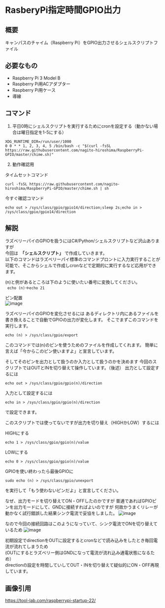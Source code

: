 # RasberyPi指定時間GPIO出力
## 概要
キャンパスのチャイム（Raspberry Pi）をGPIO出力させるシェルスクリプトファイル

## 必要なもの
- Raspberry Pi 3 Model B
- Raspberry Pi用ACアダプター
- Raspberry Pi用ケース
- 導線

## コマンド

1. 平日0時にシェルスクリプトを実行するためにcronを設定する（動かない場合は曜日指定を1-5にする）
```
XDG_RUNTIME_DIR=/run/user/1000
0 0 * * 1, 2, 3, 4, 5 /bin/bash -c "$(curl -fsSL https://raw.githubusercontent.com/nagito-hiroshima/RaspberryPi-GPIO/master/chime.sh)"
```
2. 動作確認用  

タイムセットコマンド
```
curl -fsSL https://raw.githubusercontent.com/nagito-hiroshima/RaspberryPi-GPIO/master/chime.sh | sh
```
今すぐ確認コマンド
```
echo out > /sys/class/gpio/gpio14/direction;sleep 2s;echo in > /sys/class/gpio/gpio14/direction
```
## 解説
ラズベリーパイのGPIOを扱うにはC#/Python/シェルスクリプトなど沢山ありますが  
今回は　****「シェルスクリプト」**** で作成していきます。  
以下のコマンドはラズベリーパイ標準のコマンドプロントに入力実行することが可能で、そこからシェルで作成しcronなどで定期的に実行するなど応用ができます。   

(n)と例があるところは下のように使いたい番号に変換してください。  
``` echo (n)```→```echo 21``` 
  
  
ピン配置  
![image](https://user-images.githubusercontent.com/68215637/119237767-8616a500-bb79-11eb-9052-dbd4c725bbe7.png)


ラズベリーパイのGPIOを変化させるには
あるディレクトリ内にあるファイルを書き換えることで自動でGPIOの出力が変化します。
そこでまずこのコマンドを実行します。
```
echo (n) > /sys/class/gpio/export
```
このコマンドでは(n)のピンを使うためのファイルを作成してくれます。
簡単に言えば「今からこのピン使いますよ」と宣言しています。

そしてそのピンを出力として扱うのか入力として扱うのかを決めます
今回のスクリプトではOUTとINを切り替えて操作しています。（後述）
出力として設定するには
```
echo out > /sys/class/gpio/gpio(n)/direction
```
入力として設定するには
```
echo in > /sys/class/gpio/gpio(n)/direction
```
で設定できます。

このスクリプトでは使ってないですが出力を切り替え（HIGHかLOW）するには  
  
HIGHにする
```
echo 1 > /sys/class/gpio/gpio(n)/value
```
LOWにする
```
echo 0 > /sys/class/gpio/gpio(n)/value
```
GPIOを使い終わったら最後GPIOに
```
sudo echo (n) > /sys/class/gpio/unexport
```
を実行して「もう使わないピンだよ」と宣言してください。  

なぜ、出力モードを切り替えてON・OFFしたのかですが
普通であればGPIOピンを出力モードにして、GNDに接続すればよいのですが
何故かうまくリレーが動かなく試行錯誤した結果シンク電流で妥協をしました。
![image](https://user-images.githubusercontent.com/68215637/119237907-60d66680-bb7a-11eb-9b28-4f645d5566f7.png)


なので今回の接続回路はこのようになっていて、シンク電流でONを切り替えているため
![image](https://user-images.githubusercontent.com/68215637/119237863-1359f980-bb7a-11eb-9e15-d071c19f1d84.png)

初期設定でdirectionをOUTに設定するとcronなどで読み込みをしたとき毎回電流が流れてしまうため  
(OUTにするとラズベリー側はGNDになって電流が流れ込み通電状態になるため）  
directionの設定を時間していしてOUT・INを切り替えて疑似的にON・OFF再現しています。
## 画像引用
https://tool-lab.com/raspberrypi-startup-22/
